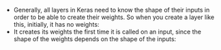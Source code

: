 * Generally, all layers in Keras need to know the shape of their inputs in order to be able to create their weights. So when you create a layer like this, initially, it has no weights:
* It creates its weights the first time it is called on an input, since the shape of the weights depends on the shape of the inputs:
